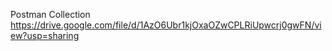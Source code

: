 Postman Collection https://drive.google.com/file/d/1AzO6Ubr1kjOxaOZwCPLRiUpwcrj0gwFN/view?usp=sharing
